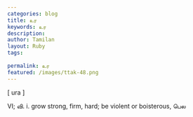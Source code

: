 ```yaml
---
categories: blog
title: உர
keywords: உர
description: 
author: Tamilan
layout: Ruby
tags: 
 
permalink: உர
featured: /images/ttak-48.png
---
```

  
[ ura ]  
  
VI; வி. i. grow strong, firm, hard; be violent or boisterous, பெல